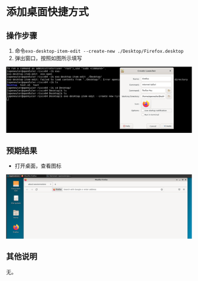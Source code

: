 # 添加桌面快捷方式

## 操作步骤

1. 命令```exo-desktop-item-edit --create-new ./Desktop/Firefox.desktop```
2. 弹出窗口，按照如图所示填写

![](./img/%E6%B7%BB%E5%8A%A0%E6%A1%8C%E9%9D%A2%E5%BF%AB%E6%8D%B7%E6%96%B9%E5%BC%8F-1.png)

## 预期结果

- 打开桌面，查看图标

![](./img/%E6%B7%BB%E5%8A%A0%E6%A1%8C%E9%9D%A2%E5%BF%AB%E6%8D%B7%E6%96%B9%E5%BC%8F-2.png)

## 其他说明

无。